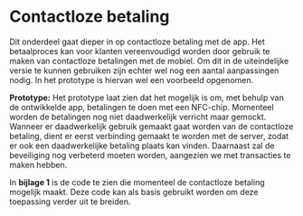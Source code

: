 # Contactloze betaling

Dit onderdeel gaat dieper in op contactloze betaling met de app. Het betaalproces kan voor klanten vereenvoudigd worden door gebruik te maken van contactloze betalingen met de mobiel. Om dit in de uiteindelijke versie te kunnen gebruiken zijn echter wel nog een aantal aanpassingen nodig. In het prototype is hiervan wel een voorbeeld opgenomen.

__Prototype:__
Het prototype laat zien dat het mogelijk is om, met behulp van de ontwikkelde app, betalingen te doen met een NFC-chip. Momenteel worden de betalingen nog niet daadwerkelijk verricht maar gemockt. Wanneer er daadwerkelijk gebruik gemaakt gaat worden van de contactloze betaling, dient er eerst verbinding gemaakt te worden met de server, zodat er ook een daadwerkelijke betaling plaats kan vinden. Daarnaast zal de beveiliging nog verbeterd moeten worden, aangezien we met transacties te maken hebben.

In __bijlage 1__ is de code te zien die momenteel de contactloze betaling mogelijk maakt. Deze code kan als basis gebruikt worden om deze toepassing verder uit te breiden.

